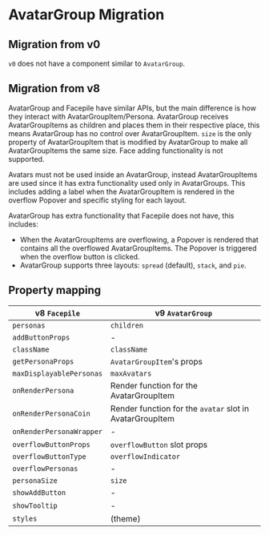 # AvatarGroup Migration

## Migration from v0

`v0` does not have a component similar to `AvatarGroup`.

## Migration from v8

AvatarGroup and Facepile have similar APIs, but the main difference is how they interact with AvatarGroupItem/Persona. AvatarGroup receives AvatarGroupItems as children and places them in their respective place, this means AvatarGroup has no control over AvatarGroupItem. `size` is the only property of AvatarGroupItem that is modified by AvatarGroup to make all AvatarGroupItems the same size. Face adding functionality is not supported.

Avatars must not be used inside an AvatarGroup, instead AvatarGroupItems are used since it has extra functionality used only in AvatarGroups. This includes adding a label when the AvatarGroupItem is rendered in the overflow Popover and specific styling for each layout.

AvatarGroup has extra functionality that Facepile does not have, this includes:

- When the AvatarGroupItems are overflowing, a Popover is rendered that contains all the overflowed AvatarGroupItems. The Popover is triggered when the overflow button is clicked.
- AvatarGroup supports three layouts: `spread` (default), `stack`, and `pie`.

## Property mapping

| v8 `Facepile`            | v9 `AvatarGroup`                                         |
| ------------------------ | -------------------------------------------------------- |
| `personas`               | `children`                                               |
| `addButtonProps`         | -                                                        |
| `className`              | `className`                                              |
| `getPersonaProps`        | `AvatarGroupItem`'s props                                |
| `maxDisplayablePersonas` | `maxAvatars`                                             |
| `onRenderPersona`        | Render function for the AvatarGroupItem                  |
| `onRenderPersonaCoin`    | Render function for the `avatar` slot in AvatarGroupItem |
| `onRenderPersonaWrapper` | -                                                        |
| `overflowButtonProps`    | `overflowButton` slot props                              |
| `overflowButtonType`     | `overflowIndicator`                                      |
| `overflowPersonas`       | -                                                        |
| `personaSize`            | `size`                                                   |
| `showAddButton`          | -                                                        |
| `showTooltip`            | -                                                        |
| `styles`                 | (theme)                                                  |
